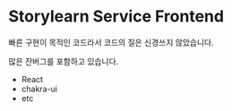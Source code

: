 # Storylearn Service Frontend

빠른 구현이 목적인 코드라서 코드의 질은 신경쓰지 않았습니다.

많은 잔버그를 포함하고 있습니다.

- React
- chakra-ui
- etc